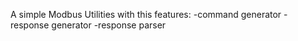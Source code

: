 A simple Modbus Utilities with this features:
-command generator
-response generator
-response parser 

